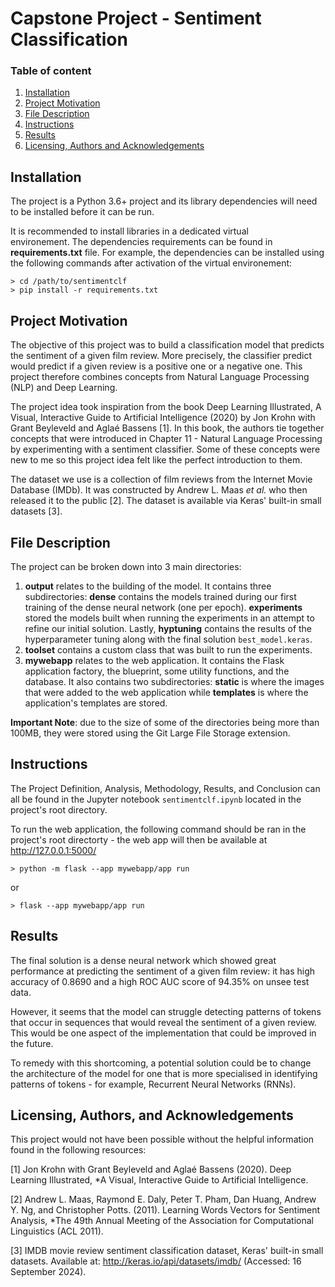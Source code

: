 # Capstone Project - Sentiment Classification

### Table of content
1. [Installation](#installation)
2. [Project Motivation](#motivation)
3. [File Description](#files)
4. [Instructions](#instructions)
5. [Results](#results)
6. [Licensing, Authors and Acknowledgements](#licensing)

## Installation<a name="Installation"></a>

The project is a Python 3.6+ project and its library dependencies will 
need to be installed before it can be run.

It is recommended to install libraries in a dedicated virtual  
environement. The dependencies requirements can be found in 
**requirements.txt** file. For example, the dependencies can be 
installed using the following commands after activation of the virtual 
environement:

```
> cd /path/to/sentimentclf
> pip install -r requirements.txt
```

## Project Motivation<a name="motivation"></a>

The objective of this project was to build a classification model that 
predicts the sentiment of a given film review. More precisely, the 
classifier predict would predict if a given review is a positive one or 
a negative one. This project therefore combines concepts from Natural 
Language Processing (NLP) and Deep Learning.

The project idea took inspiration from the book Deep Learning Illustrated, A 
Visual, Interactive Guide to Artificial Intelligence (2020) by Jon Krohn 
with Grant Beyleveld and Aglaé Bassens [1]. In this book, the authors 
tie together concepts that were introduced in Chapter 11 - Natural 
Language Processing by experimenting with a sentiment classifier. Some 
of these concepts were new to me so this project idea felt like the 
perfect introduction to them.

The dataset we use is a collection of film reviews from the Internet 
Movie Database (IMDb). It was constructed by Andrew L. Maas *et al.* who 
then released it to the public [2]. The dataset is available via Keras' 
built-in small datasets [3].

## File Description<a name="files"></a>

The project can be broken down into 3 main directories:

1. **output** relates to the building of the model. It contains three 
subdirectories: **dense** contains the models trained during our first
training of the dense neural network (one per epoch). **experiments** 
stored the models built when running the experiments in an attempt to 
refine our initial solution. Lastly, **hyptuning** contains the results 
of the hyperparameter tuning along with the final solution 
`best_model.keras`.
2. **toolset** contains a custom class that was built to run the 
experiments.
3. **mywebapp** relates to the web application. It contains the Flask 
application factory, the blueprint, some utility functions, and the 
database. It also contains two subdirectories: **static** is where the
images that were added to the web application while **templates** is 
where the application's templates are stored.

**Important Note**: due to the size of some of the directories being more 
than 100MB, they were stored using the Git Large File Storage extension.

## Instructions

The Project Definition, Analysis, Methodology, Results, and Conclusion 
can all be found in the Jupyter notebook `sentimentclf.ipynb` located in 
the project's root directory.

To run the web application, the following command should be ran in the 
project's root directorty - the web app will then be available at 
http://127.0.0.1:5000/
```
> python -m flask --app mywebapp/app run
```
or
```
> flask --app mywebapp/app run
```

## Results<a name="results"></a>

The final solution is a dense neural network which showed great 
performance at predicting the sentiment of a given film review: it has 
high accuracy of 0.8690 and a high ROC AUC score of 94.35% on unsee test 
data.

However, it seems that the model can struggle detecting patterns of 
tokens that occur in sequences that would reveal the sentiment of a 
given review. This would be one aspect of the implementation that could 
be improved in the future. 

To remedy with this shortcoming, a potential solution could be to change
the architecture of the model for one that is more specialised in 
identifying patterns of tokens - for example, Recurrent Neural Networks 
(RNNs). 

## Licensing, Authors, and Acknowledgements<a name="licensing"></a>

This project would not have been possible without the helpful 
information found in the following resources:

[1] Jon Krohn with Grant Beyleveld and Aglaé Bassens (2020). Deep 
Learning Illustrated, *A Visual, Interactive Guide to Artificial 
Intelligence.

[2] Andrew L. Maas, Raymond E. Daly, Peter T. Pham, Dan Huang, Andrew Y. 
Ng, and Christopher Potts. (2011). Learning Words Vectors for Sentiment 
Analysis, *The 49th Annual Meeting of the Association for Computational 
Linguistics (ACL 2011). 

[3] IMDB movie review sentiment classification dataset, Keras' built-in 
small datasets. Available at: http://keras.io/api/datasets/imdb/ 
(Accessed: 16 September 2024). 
